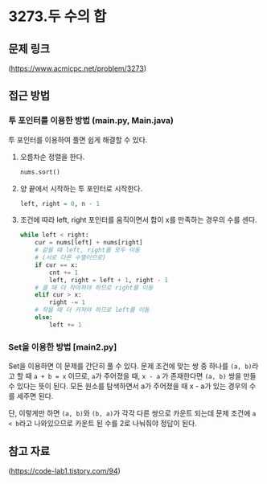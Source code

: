 # 3273.두 수의 합

## 문제 링크

(https://www.acmicpc.net/problem/3273)

## 접근 방법

### 투 포인터를 이용한 방법 (main.py, Main.java)

투 포인터를 이용하여 풀면 쉽게 해결할 수 있다.

1. 오름차순 정렬을 한다.
   ```python
   nums.sort()
   ```
2. 양 끝에서 시작하는 투 포인터로 시작한다.
   ```python
   left, right = 0, n - 1
   ```
3. 조건에 따라 left, right 포인터를 움직이면서 합이 x를 만족하는 경우의 수를 센다.
   ```python
   while left < right:
       cur = nums[left] + nums[right]
       # 같을 때 left, right를 모두 이동
       # (서로 다른 수열이므로)
       if cur == x:
           cnt += 1
           left, right = left + 1, right - 1
       # 클 때 더 작아져야 하므로 right를 이동
       elif cur > x:
           right -= 1
       # 작을 때 더 커져야 하므로 left를 이동
       else:
           left += 1
   ```

### Set을 이용한 방법 [main2.py]

Set을 이용하면 이 문제를 간단히 풀 수 있다. 문제 조건에 맞는 쌍 중 하나를 `(a, b)`라고 할 때 `a + b = x` 이므로, `a`가 주어졌을 때, `x - a` 가 존재한다면 `(a, b)` 쌍을 만들 수 있다는 뜻이 된다. 모든 원소를 탐색하면서 a가 주어졌을 때 x - a가 있는 경우의 수를 세주면 된다.

단, 이렇게만 하면 `(a, b)`와 `(b, a)`가 각각 다른 쌍으로 카운트 되는데 문제 조건에 `a < b`라고 나와있으므로 카운트 된 수를 2로 나눠줘야 정답이 된다.

## 참고 자료

(https://code-lab1.tistory.com/94)
